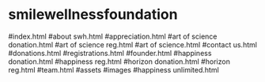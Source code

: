 # smilewellnessfoundation
#index.html
#about swh.html
#appreciation.html
#art of science donation.html
#art of science reg.html
#art of science.html
#contact us.html
#donations.html
#registrations.html
#founder.html
#happiness donation.html
#happiness reg.html
#horizon donation.html
#horizon reg.html
#team.html
#assets
#images
#happiness unlimited.html
